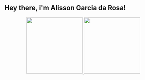 ## Hey there, i'm Alisson Garcia da Rosa!

<div align="center">
  <a href="https://github.com/alisson-sysy">
  <img height="180em" src="https://github-readme-stats.vercel.app/api?username=alisson-sysy&show_icons=true&theme=dracula&include_all_commits=true&count_private=true"/>
  <img height="180em" src="https://github-readme-stats.vercel.app/api/top-langs/?username=alisson-sysy&layout=compact&langs_count=7&theme=dracula"/>
</div>

